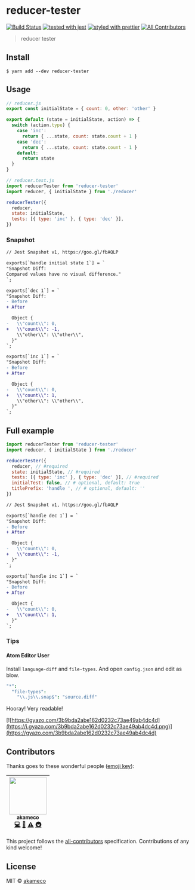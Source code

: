 # reducer-tester

[![Build Status](https://travis-ci.org/akameco/reducer-tester.svg?branch=master)](https://travis-ci.org/akameco/reducer-tester)
[![tested with jest](https://img.shields.io/badge/tested_with-jest-99424f.svg)](https://github.com/facebook/jest)
[![styled with prettier](https://img.shields.io/badge/styled_with-prettier-ff69b4.svg)](https://github.com/prettier/prettier)
[![All Contributors](https://img.shields.io/badge/all_contributors-1-orange.svg?style=flat-square)](#contributors)

> reducer tester

## Install

```
$ yarn add --dev reducer-tester
```

## Usage

```js
// reducer.js
export const initialState = { count: 0, other: 'other' }

export default (state = initialState, action) => {
  switch (action.type) {
    case 'inc':
      return { ...state, count: state.count + 1 }
    case 'dec':
      return { ...state, count: state.count - 1 }
    default:
      return state
  }
}

// reducer.test.js
import reducerTester from 'reducer-tester'
import reducer, { initialState } from './reducer'

reducerTester({
  reducer,
  state: initialState,
  tests: [{ type: 'inc' }, { type: 'dec' }],
})
```

### Snapshot

```diff
// Jest Snapshot v1, https://goo.gl/fbAQLP

exports[`handle initial state 1`] = `
"Snapshot Diff:
Compared values have no visual difference."
`;

exports[`dec 1`] = `
"Snapshot Diff:
- Before
+ After

  Object {
-   \\"count\\": 0,
+   \\"count\\": -1,
    \\"other\\": \\"other\\",
  }"
`;

exports[`inc 1`] = `
"Snapshot Diff:
- Before
+ After

  Object {
-   \\"count\\": 0,
+   \\"count\\": 1,
    \\"other\\": \\"other\\",
  }"
`;
```

## Full example

```js
import reducerTester from 'reducer-tester'
import reducer, { initialState } from './reducer'

reducerTester({
  reducer, // #required
  state: initialState, // #required
  tests: [{ type: 'inc' }, { type: 'dec' }], // #required
  initialTest: false, // # optional, default: true
  titlePrefix: 'handle ', // # optional, default: ''
})
```

```diff
// Jest Snapshot v1, https://goo.gl/fbAQLP

exports[`handle dec 1`] = `
"Snapshot Diff:
- Before
+ After

  Object {
-   \\"count\\": 0,
+   \\"count\\": -1,
  }"
`;

exports[`handle inc 1`] = `
"Snapshot Diff:
- Before
+ After

  Object {
-   \\"count\\": 0,
+   \\"count\\": 1,
  }"
`;
```

### Tips

#### Atom Editor User

Install `language-diff` and `file-types`. And open `config.json` and edit as blow.

```cson
"*":
  "file-types":
    "\\.js\\.snap$": "source.diff"
```

Hooray! Very readable!

[![https://gyazo.com/3b9bda2abe162d0232c73ae49ab4dc4d](https://i.gyazo.com/3b9bda2abe162d0232c73ae49ab4dc4d.png)](https://gyazo.com/3b9bda2abe162d0232c73ae49ab4dc4d)

## Contributors

Thanks goes to these wonderful people ([emoji key](https://github.com/kentcdodds/all-contributors#emoji-key)):

<!-- ALL-CONTRIBUTORS-LIST:START - Do not remove or modify this section -->

<!-- prettier-ignore -->
| [<img src="https://avatars2.githubusercontent.com/u/4002137?v=4" width="100px;"/><br /><sub>akameco</sub>](http://akameco.github.io)<br />[💻](https://github.com/akameco/reducer-tester/commits?author=akameco "Code") [📖](https://github.com/akameco/reducer-tester/commits?author=akameco "Documentation") [⚠️](https://github.com/akameco/reducer-tester/commits?author=akameco "Tests") [🚇](#infra-akameco "Infrastructure (Hosting, Build-Tools, etc)") |
| :---: |

<!-- ALL-CONTRIBUTORS-LIST:END -->

This project follows the [all-contributors](https://github.com/kentcdodds/all-contributors) specification. Contributions of any kind welcome!

## License

MIT © [akameco](http://akameco.github.io)
